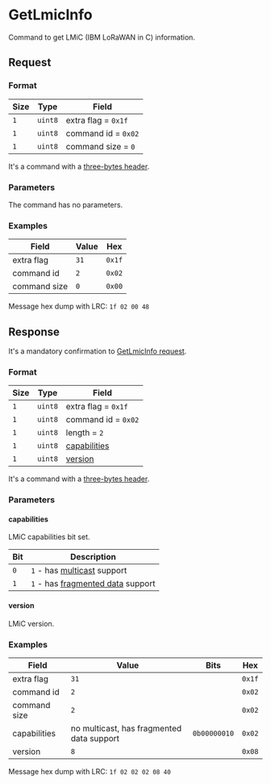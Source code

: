 # GetLmicInfo

Command to get LMiC (IBM LoRaWAN in C) information.


## Request

### Format

| Size | Type    | Field               |
| ---- | ------- | ------------------- |
| `1`  | `uint8` | extra flag = `0x1f` |
| `1`  | `uint8` | command id = `0x02` |
| `1`  | `uint8` | command size = `0`  |

It's a command with a [three-bytes header](../message.md#command-with-a-three-bytes-header).

### Parameters

The command has no parameters.

### Examples

| Field        | Value | Hex    |
| ------------ | ----- | ------ |
| extra flag   | `31`  | `0x1f` |
| command id   | `2`   | `0x02` |
| command size | `0`   | `0x00` |

Message hex dump with LRC: `1f 02 00 48`


## Response

It's a mandatory confirmation to [GetLmicInfo request](./GetLmicInfo.md#request).

### Format

| Size | Type    | Field                         |
| ---- | ------- | ----------------------------- |
| `1`  | `uint8` | extra flag = `0x1f`           |
| `1`  | `uint8` | command id = `0x02`           |
| `1`  | `uint8` | length = `2`                  |
| `1`  | `uint8` | [capabilities](#capabilities) |
| `1`  | `uint8` | [version](#version)           |

It's a command with a [three-bytes header](../message.md#command-with-a-three-bytes-header).

### Parameters

#### capabilities

LMiC capabilities bit set.

| Bit | Description                                                                                                                               |
| --- | ----------------------------------------------------------------------------------------------------------------------------------------- |
| `0` | `1` - has [multicast](https://lora-alliance.org/resource_hub/lorawan-remote-multicast-setup-specification-v1-0-0/) support                |
| `1` | `1` - has [fragmented data](https://lora-alliance.org/resource_hub/lorawan-fragmented-data-block-transport-specification-v1-0-0/) support |

#### version

LMiC version.

### Examples

| Field        | Value                                     | Bits         | Hex    |
| ------------ | ----------------------------------------- | ------------ | ------ |
| extra flag   | `31`                                      |              | `0x1f` |
| command id   | `2`                                       |              | `0x02` |
| command size | `2`                                       |              | `0x02` |
| capabilities | no multicast, has fragmented data support | `0b00000010` | `0x02` |
| version      | `8`                                       |              | `0x08` |

Message hex dump with LRC: `1f 02 02 02 08 40`
